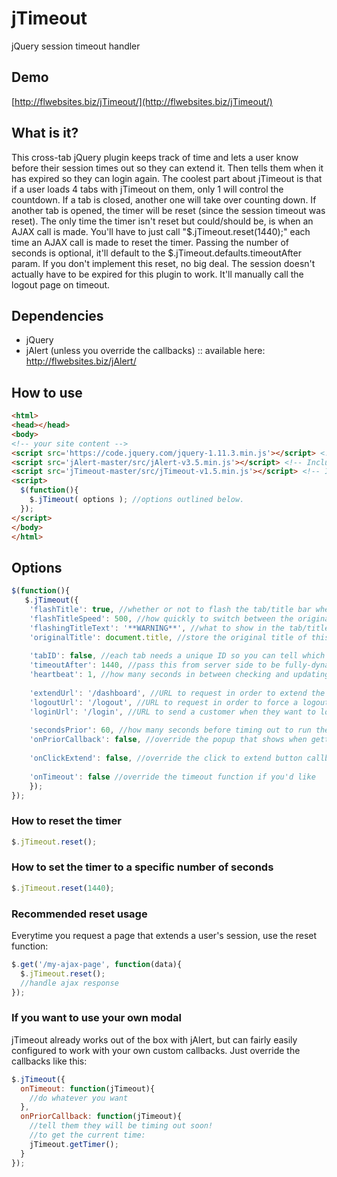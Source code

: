 # jTimeout
jQuery session timeout handler

## Demo 
[http://flwebsites.biz/jTimeout/](http://flwebsites.biz/jTimeout/)

## What is it?
This cross-tab jQuery plugin keeps track of time and lets a user know before their session times out so they can extend it. Then tells them when it has expired so they can login again. The coolest part about jTimeout is that if a user loads 4 tabs with jTimeout on them, only 1 will control the countdown. If a tab is closed, another one will take over counting down. If another tab is opened, the timer will be reset (since the session timeout was reset). The only time the timer isn't reset but could/should be, is when an AJAX call is made. You'll have to just call "$.jTimeout.reset(1440);" each time an AJAX call is made to reset the timer. Passing the number of seconds is optional, it'll default to the $.jTimeout.defaults.timeoutAfter param. If you don't implement this reset, no big deal. The session doesn't actually have to be expired for this plugin to work. It'll manually call the logout page on timeout.

## Dependencies
 - jQuery
 - jAlert (unless you override the callbacks) :: available here: http://flwebsites.biz/jAlert/


## How to use
```html
<html>
<head></head>
<body>
<!-- your site content -->
<script src='https://code.jquery.com/jquery-1.11.3.min.js'></script> <!-- Include jQuery -->
<script src='jAlert-master/src/jAlert-v3.5.min.js'></script> <!-- Include jAlert - Get it here: http://flwebsites.biz/jAlert/ -->
<script src='jTimeout-master/src/jTimeout-v1.5.min.js'></script> <!-- Include this Plugin -->
<script>
  $(function(){
    $.jTimeout( options ); //options outlined below.
  });
</script>
</body>
</html>
```

## Options
```javascript
$(function(){
   $.jTimeout({
  	'flashTitle': true, //whether or not to flash the tab/title bar when about to timeout, or after timing out
  	'flashTitleSpeed': 500, //how quickly to switch between the original title, and the warning text
  	'flashingTitleText': '**WARNING**', //what to show in the tab/title bar when about to timeout, or after timing out
  	'originalTitle': document.title, //store the original title of this page
  
  	'tabID': false, //each tab needs a unique ID so you can tell which one last updated the timer - false makes it autogenerate one
  	'timeoutAfter': 1440, //pass this from server side to be fully-dynamic. For PHP: ini_get('session.gc_maxlifetime'); - 1440 is generally the default timeout
  	'heartbeat': 1, //how many seconds in between checking and updating the timer - warning: this will effect the speed of the countdown prior
  
  	'extendUrl': '/dashboard', //URL to request in order to extend the session.
  	'logoutUrl': '/logout', //URL to request in order to force a logout after the timeout. This way you can end a session early based on a shorter timeout OR if the front-end timeout doesn't sync with the backend one perfectly, you don't look like an idiot.
  	'loginUrl': '/login', //URL to send a customer when they want to log back in
  
  	'secondsPrior': 60, //how many seconds before timing out to run the next callback (onPriorCallback)
  	'onPriorCallback': false, //override the popup that shows when getting within x seconds of timing out
  
  	'onClickExtend': false, //override the click to extend button callback
  
  	'onTimeout': false //override the timeout function if you'd like
	});
});
```

### How to reset the timer
```javascript 
$.jTimeout.reset();
```

### How to set the timer to a specific number of seconds
```javascript 
$.jTimeout.reset(1440); 
```

### Recommended reset usage
Everytime you request a page that extends a user's session, use the reset function:
```javascript
$.get('/my-ajax-page', function(data){
  $.jTimeout.reset();
  //handle ajax response
});
```

### If you want to use your own modal 
jTimeout already works out of the box with jAlert, but can fairly easily configured to work with your own custom callbacks. Just override the callbacks like this:
```javascript
$.jTimeout({
  onTimeout: function(jTimeout){
    //do whatever you want
  },
  onPriorCallback: function(jTimeout){
    //tell them they will be timing out soon!
    //to get the current time:
    jTimeout.getTimer();
  }
});
```
